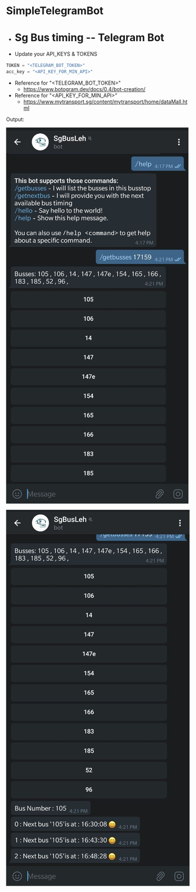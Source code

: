 # SimpleTelegramBot

- # Sg Bus timing -- Telegram Bot


- Update your API_KEYS & TOKENS
```python
TOKEN = "<TELEGRAM_BOT_TOKEN>"
acc_key = "<API_KEY_FOR_MIN_API>"
```

- Reference for "<TELEGRAM_BOT_TOKEN>"
	- https://www.botogram.dev/docs/0.4/bot-creation/
- Reference for "<API_KEY_FOR_MIN_API>"
	- https://www.mytransport.sg/content/mytransport/home/dataMall.html


Output:

![./telegram_bot_output.png](./telegram_bot_output.png)

![./telegram_bot_output1.png](./telegram_bot_output1.png)
